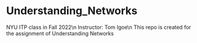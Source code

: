 # Understanding_Networks

NYU ITP class in Fall 2022\n
Instructor: Tom Igoe\n
This repo is created for the assignment of Understanding Networks
